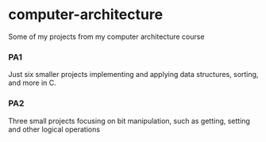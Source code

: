 # computer-architecture
Some of my projects from my computer architecture course
### PA1 ###
Just six smaller projects implementing and applying data structures, sorting, and more in C.
### PA2 ###
Three small projects focusing on bit manipulation, such as getting, setting and other logical operations
